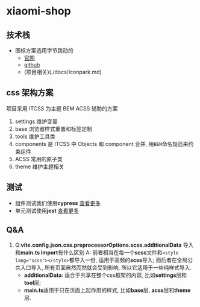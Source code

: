 # xiaomi-shop

## 技术栈

+ 图标方案选用字节跳动的
  + [官网](https://iconpark.oceanengine.com/official)
  + [github](https://github.com/bytedance/IconPark)
  + (项目相关)(./docs/iconpark.md)

## css 架构方案

项目采用 ITCSS 为主题 BEM ACSS 辅助的方案

1. settings 维护变量
2. base 浏览器样式重置和标签定制
3. tools 维护工具类
4. components 是 ITCSS 中 Objects 和 component 合并, 用`BEM`命名规范来约束组件
5. ACSS 常用的原子类
6. theme 维护主题相关

## 测试

+ 组件测试我们使用**cypress** [查看更多](./docs/test/cypress.md)
+ 单元测试使用**jest** [查看更多](./docs/test/jest.md)

## Q&A

1. Q:**vite.config.json.css.preprocessorOptions.scss.additionalData** 导入 和**main.ts import**有什么区别
   A: 前者相当在每一个**scss**文件和`<style lang="scss"></style>`都导入一份, 适用于高频的**scss**导入;
   而后者在全局公共入口导入, 所有页面自然而然就会受到影响, 所以它适用于一些纯样式导入.
   + **additionalData**: 适合于共享在整个css框架的内容, 比如**settings**层和**tool**层;
   + **main.ts**适用于只在页面上起作用的样式, 比如**base**层, **acss**层和**theme**层.
